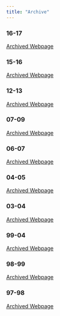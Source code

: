 ```yaml
---
title: "Archive"
---
```


<style>
img {
    float: left;
    margin-right: 20px;
    width: 200px;
    align-self: center;
}

.row {
    display: flex;
    /* equal height of the children */
    margin: 10px 10px 30px 10px;
}

.col {}

</style>

<h3>16-17</h3>
<p><a href='static/archive/16-17'>Archived Webpage</a></p>

<h3>15-16</h3>
<p><a href='static/archive/15-16'>Archived Webpage</a></p>

<h3>12-13</h3>
<p><a href='static/archive/12-13'>Archived Webpage</a></p>

<h3>07-09</h3>
<p><a href='static/archive/07-09'>Archived Webpage</a></p>

<h3>06-07</h3>
<p><a href='static/archive/06-07'>Archived Webpage</a></p>

<h3>04-05</h3>
<p><a href='static/archive/04-05'>Archived Webpage</a></p>

<h3>03-04</h3>
<p><a href='static/archive/03-04'>Archived Webpage</a></p>

<h3>99-04</h3>
<p><a href='static/archive/99-04'>Archived Webpage</a></p>

<h3>98-99</h3>
<p><a href='static/archive/98-99'>Archived Webpage</a></p>

<h3>97-98</h3>
<p><a href='static/archive/97-98'>Archived Webpage</a></p>

